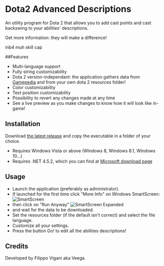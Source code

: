 # Dota2 Advanced Descriptions
An utility program for Dota 2 that allows you to add cast points and cast backswing to your abilities' descriptions.

Get more information: they will make a difference!

inb4 muh skill cap

##Features
 - Multi-language support
 - Fully string customizability
 - Dota 2 version-independant: the application gathers data from [Gamepedia](http://dota2.gamepedia.com/Cast_animation) and from your own dota 2 resources folder!
 - Color customizability
 - Text position customizability
 - Possibility to revert any changes made at any time
 - See a live preview as you make changes to know how it will look like in-game!

## Installation

Download  [the latest release](https://github.com/VeegaP/Dota2AdvancedDescriptions/releases) and copy the executable in a folder of your choice.

- Requires Windows Vista or above (Windows 8, Windows 8.1, Windows 10...)
- Requires .NET 4.5.2, which you can find at [Microsoft download page](https://www.microsoft.com/en-us/download/details.aspx?id=42642)

## Usage

- Launch the application (preferably as administrator).
- If launched for the first time click "More Info" on Windows SmartScreen:
![SmartScreen](https://cloud.githubusercontent.com/assets/8075379/12527639/6dda6c46-c17f-11e5-8e8c-7fbd0ab29990.png)
- then click on "Run Anyway"
![SmartScreen Expanded](https://cloud.githubusercontent.com/assets/8075379/12527640/6df875b0-c17f-11e5-9856-1ff005c6f76d.png)
- and wait for the data to be downloaded.
- Set the resources folder (if the default isn't correct) and select the file language.
- Customize all your settings.
- Press the button Go! to edit all the abilities descriptions!


## Credits

Developed by Filippo Vigani aka Veega
